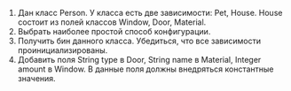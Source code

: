 1.	Дан класс Person. У класса есть две зависимости: Pet, House. House состоит из полей классов Window, Door, Material.
2.	Выбрать наиболее простой способ конфигурации.
3.	Получить бин данного класса. Убедиться, что все зависимости проинициализированы.
4.	Добавить поля String type в Door, String name в Material, Integer amount в Window. В данные поля должны внедряться константные значения.